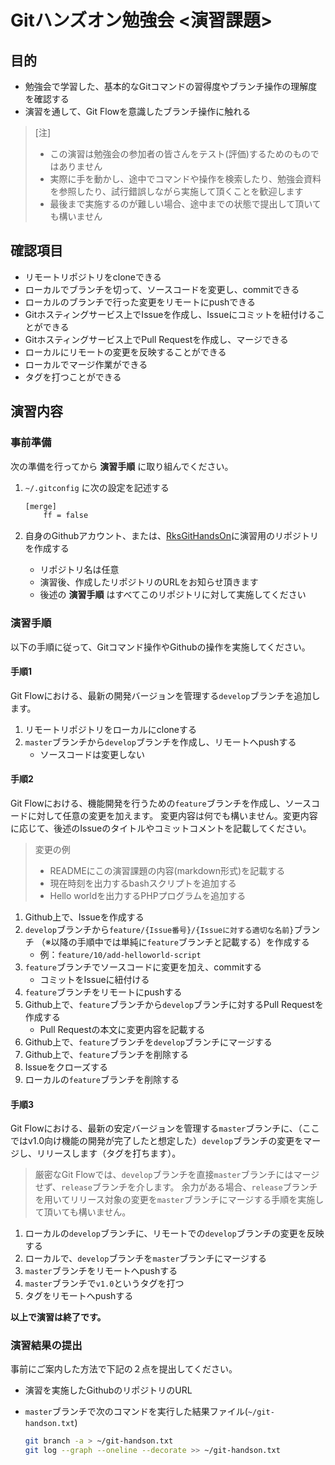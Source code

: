 # Gitハンズオン勉強会 <演習課題>

## 目的

* 勉強会で学習した、基本的なGitコマンドの習得度やブランチ操作の理解度を確認する
* 演習を通して、Git Flowを意識したブランチ操作に触れる

>[注]
>* この演習は勉強会の参加者の皆さんをテスト(評価)するためのものではありません
>* 実際に手を動かし、途中でコマンドや操作を検索したり、勉強会資料を参照したり、試行錯誤しながら実施して頂くことを歓迎します
>* 最後まで実施するのが難しい場合、途中までの状態で提出して頂いても構いません

## 確認項目

* リモートリポジトリをcloneできる
* ローカルでブランチを切って、ソースコードを変更し、commitできる
* ローカルのブランチで行った変更をリモートにpushできる
* Gitホスティングサービス上でIssueを作成し、Issueにコミットを紐付けることができる
* Gitホスティングサービス上でPull Requestを作成し、マージできる
* ローカルにリモートの変更を反映することができる
* ローカルでマージ作業ができる
* タグを打つことができる

## 演習内容

### 事前準備

次の準備を行ってから **演習手順** に取り組んでください。

1. `~/.gitconfig` に次の設定を記述する

	```bash
	[merge]
	    ff = false
	```

1. 自身のGithubアカウント、または、[RksGitHandsOn](https://github.com/RksGitHandsOn)に演習用のリポジトリを作成する
	* リポジトリ名は任意
	* 演習後、作成したリポジトリのURLをお知らせ頂きます
	* 後述の **演習手順** はすべてこのリポジトリに対して実施してください


### 演習手順

以下の手順に従って、Gitコマンド操作やGithubの操作を実施してください。

#### 手順1

Git Flowにおける、最新の開発バージョンを管理する`develop`ブランチを追加します。

1. リモートリポジトリをローカルにcloneする
1. `master`ブランチから`develop`ブランチを作成し、リモートへpushする
	* ソースコードは変更しない

#### 手順2

Git Flowにおける、機能開発を行うための`feature`ブランチを作成し、ソースコードに対して任意の変更を加えます。
変更内容は何でも構いません。変更内容に応じて、後述のIssueのタイトルやコミットコメントを記載してください。

>変更の例
>* READMEにこの演習課題の内容(markdown形式)を記載する
>* 現在時刻を出力するbashスクリプトを追加する
>* Hello worldを出力するPHPプログラムを追加する

1. Github上で、Issueを作成する
1. `develop`ブランチから`feature/{Issue番号}/{Issueに対する適切な名前}`ブランチ
（※以降の手順中では単純に`feature`ブランチと記載する）を作成する
	* 例：`feature/10/add-helloworld-script`
1. `feature`ブランチでソースコードに変更を加え、commitする
	* コミットをIssueに紐付ける
1. `feature`ブランチをリモートにpushする
1. Github上で、`feature`ブランチから`develop`ブランチに対するPull Requestを作成する
	* Pull Requestの本文に変更内容を記載する
1. Github上で、`feature`ブランチを`develop`ブランチにマージする
1. Github上で、`feature`ブランチを削除する
1. Issueをクローズする
1. ローカルの`feature`ブランチを削除する

#### 手順3

Git Flowにおける、最新の安定バージョンを管理する`master`ブランチに、（ここではv1.0向け機能の開発が完了したと想定した）`develop`ブランチの変更をマージし、リリースします（タグを打ちます）。

>厳密なGit Flowでは、`develop`ブランチを直接`master`ブランチにはマージせず、`release`ブランチを介します。
>余力がある場合、`release`ブランチを用いてリリース対象の変更を`master`ブランチにマージする手順を実施して頂いても構いません。


1. ローカルの`develop`ブランチに、リモートでの`develop`ブランチの変更を反映する
1. ローカルで、`develop`ブランチを`master`ブランチにマージする
1. `master`ブランチをリモートへpushする
1. `master`ブランチで`v1.0`というタグを打つ
1. タグをリモートへpushする

**以上で演習は終了です。**

### 演習結果の提出

事前にご案内した方法で下記の２点を提出してください。

* 演習を実施したGithubのリポジトリのURL
* `master`ブランチで次のコマンドを実行した結果ファイル(`~/git-handson.txt`)

	```bash
	git branch -a > ~/git-handson.txt
	git log --graph --oneline --decorate >> ~/git-handson.txt
	```
